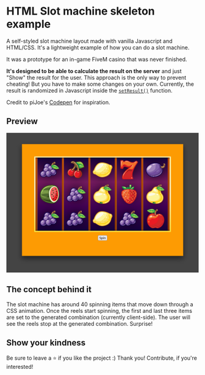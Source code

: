 # HTML Slot machine skeleton example

A self-styled slot machine layout made with vanilla Javascript and HTML/CSS.
It's a lightweight example of how you can do a slot machine.

It was a prototype for an in-game FiveM casino that was never finished.

**It's designed to be able to calculate the result on the server** and just "Show" the result for the user.
This approach is the only way to prevent cheating! But you have to make some changes on your own. Currently, the result is randomized in Javascript inside the [`setResult()`](https://github.com/flixrp/HTML-slot-machine-example/blob/8d988c06835f8ec1a19bca425e52e1089c3641a4/script.js#L59-L63) function.

Credit to piJoe's [Codepen](https://codepen.io/piJoe/pen/BLwRza) for inspiration.

## Preview

[![preview1.png](./preview1.png)](https://user-images.githubusercontent.com/44061123/224442965-085b31c4-513e-4480-a1ea-c36dbac3561a.mp4)

## The concept behind it

The slot machine has around 40 spinning items that move down through a CSS animation.
Once the reels start spinning, the first and last three items are set to the generated combination (currently client-side).
The user will see the reels stop at the generated combination. Surprise!

## Show your kindness

Be sure to leave a ⭐️ if you like the project :) Thank you! Contribute, if you're interested!
